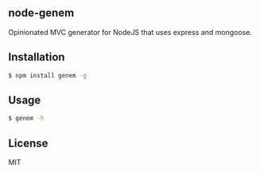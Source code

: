 ## node-genem

Opinionated MVC generator for NodeJS that uses express and mongoose.

## Installation

```sh
$ npm install genem -g
```

## Usage

```sh
$ genem -h
```

## License

MIT

